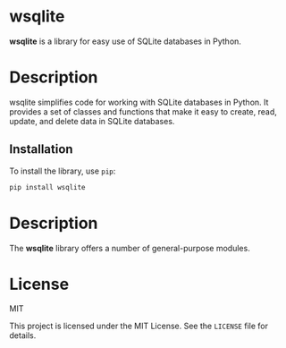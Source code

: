 # wsqlite

**wsqlite** is a library for easy use of SQLite databases in Python.

# Description

wsqlite simplifies code for working with SQLite databases in Python. It provides a set of classes and functions that make it easy to create, read, update, and delete data in SQLite databases.

## Installation

To install the library, use `pip`:

```bash
pip install wsqlite
```

# Description

The **wsqlite** library offers a number of general-purpose modules.

# License

MIT

This project is licensed under the MIT License. See the ```LICENSE``` file for details.


